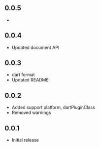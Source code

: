 ## 0.0.5

* 

## 0.0.4

* Updated document API

## 0.0.3

* dart format
* Updated README

## 0.0.2

* Added support platform, dartPluginClass
* Removed warnings


## 0.0.1

* Initial release
